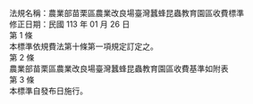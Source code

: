 法規名稱：農業部苗栗區農業改良場臺灣蠶蜂昆蟲教育園區收費標準  
修正日期：民國 113 年 01 月 26 日  
第 1 條  
本標準依規費法第十條第一項規定訂定之。  
第 2 條  
農業部苗栗區農業改良場臺灣蠶蜂昆蟲教育園區收費基準如附表  
第 3 條  
本標準自發布日施行。  


